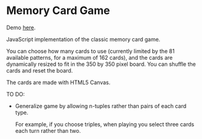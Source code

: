 Memory Card Game
================

Demo <a href='http://bebebebebe.herokuapp.com/memory'>here</a>.

JavaScript implementation of the classic memory card game.

You can choose how many cards to use (currently limited by the 81 available patterns, for a maximum of 162 cards), and the cards are dynamically resized to fit in the 350 by 350 pixel board. You can shuffle the cards and reset the board.

The cards are made with HTML5 Canvas.

TO DO:

* Generalize game by allowing n-tuples rather than pairs of each card type.
  
  For example, if you choose triples, when playing you select three cards each turn rather than two.